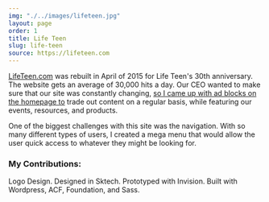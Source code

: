 ```yaml
---
img: "./../images/lifeteen.jpg"
layout: page
order: 1
title: Life Teen
slug: life-teen
source: https://lifeteen.com
---
```


[LifeTeen.com](https://lifeteen.com) was rebuilt in April of 2015 for Life Teen's 30th anniversary. The website gets an average of 30,000 hits a day. Our CEO wanted to make sure that our site was constantly changing, [so I came up with ad blocks on the homepage to](https://google.com) trade out content on a regular basis, while featuring our events, resources, and products.

One of the biggest challenges with this site was the navigation. With so many different types of users, I created a mega menu that would allow the user quick access to whatever they might be looking for.

### My Contributions:

Logo Design. Designed in Sktech. Prototyped with Invision. Built with Wordpress, ACF, Foundation, and Sass.
